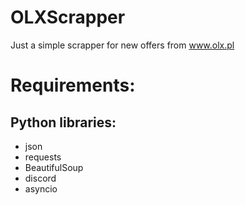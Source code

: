 # OLXScrapper
Just a simple scrapper for new offers from www.olx.pl
# Requirements:
## Python libraries:
- json
- requests
- BeautifulSoup
- discord
- asyncio
